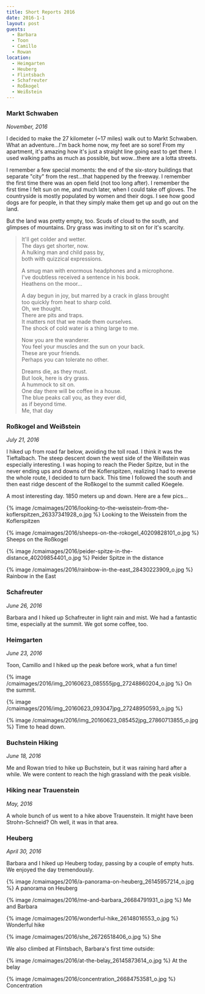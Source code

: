 ```yaml
---
title: Short Reports 2016
date: 2016-1-1
layout: post
guests:
  - Barbara
  - Toon
  - Camillo
  - Rowan
location:
  - Heimgarten
  - Heuberg
  - Flintsbach
  - Schafreuter
  - Roßkogel
  - Weißstein
---
```


### Markt Schwaben
_November, 2016_

I decided to make the 27 kilometer (~17 miles) walk out to Markt Schwaben.
What an adventure...I'm back home now, my feet are so sore! From my apartment,
it's amazing how it's just a straight line going east to get there. I used
walking paths as much as possible, but wow...there are a lotta streets.

I remember a few special moments: the end of the six-story buildings that
separate "city" from the rest...that happened by the freeway. I remember the
first time there was an open field (not too long after). I remember the
first time I felt sun on me, and much later, when I could take off gloves.
The countryside is mostly populated by women and their dogs. I see how good
dogs are for people, in that they simply make them get up and go out on the
land.

But the land was pretty empty, too. Scuds of cloud to the south, and glimpses
of mountains. Dry grass was inviting to sit on for it's scarcity.

> It'll get colder and wetter.  
> The days get shorter, now.  
> A hulking man and child pass by,  
> both with quizzical expressions.  
>   
> A smug man with enormous headphones and a microphone.  
> I've doubtless received a sentence in his book.  
> Heathens on the moor...  
>   
> A day begun in joy, but marred by a crack in glass brought  
> too quickly from heat to sharp cold.  
> Oh, we thought.  
> There are pits and traps.  
> It matters not that we made them ourselves.  
> The shock of cold water is a thing large to me.  
>   
> Now you are the wanderer.  
> You feel your muscles and the sun on your back.  
> These are your friends.  
> Perhaps you can tolerate no other.  
>   
> Dreams die, as they must.  
> But look, here is dry grass.  
> A hummock to sit on.  
> One day there will be coffee in a house.  
> The blue peaks call you, as they ever did,  
> as if beyond time.  
>                 Me, that day

### Roßkogel and Weißstein
_July 21, 2016_

I hiked up from road far below, avoiding the toll road. I think it was
the Tieftalbach. The steep descent down the west side of the
Weißstein was especially interesting. I was hoping to reach the
Pieder Spitze, but in the never ending ups and downs of the Koflerspitzen,
realizing I had to reverse the whole route, I decided to turn back.
This time I followed the south and then east ridge descent of the
Roßkogel to the summit called Köegele. 

A most interesting day. 1850 meters up and down. Here are a few pics...

{% image /cmaimages/2016/looking-to-the-weisstein-from-the-koflerspitzen_26337341928_o.jpg %}
Looking to the Weisstein from the Koflerspitzen



{% image /cmaimages/2016/sheeps-on-the-rokogel_40209828101_o.jpg %}
Sheeps on the Roßkogel



{% image /cmaimages/2016/peider-spitze-in-the-distance_40209854401_o.jpg %}
Peider Spitze in the distance



{% image /cmaimages/2016/rainbow-in-the-east_28430223909_o.jpg %}
Rainbow in the East




### Schafreuter
_June 26, 2016_

Barbara and I hiked up Schafreuter in light rain and mist. We had a fantastic
time, especially at the summit. We got some coffee, too.

### Heimgarten
_June 23, 2016_

Toon, Camillo and I hiked up the peak before work, what a fun time!

{% image /cmaimages/2016/img_20160623_085555jpg_27248860204_o.jpg %}
On the summit.



{% image /cmaimages/2016/img_20160623_093047jpg_27248950593_o.jpg %}



{% image /cmaimages/2016/img_20160623_085452jpg_27860713855_o.jpg %}
Time to head down.

### Buchstein Hiking
_June 18, 2016_

Me and Rowan tried to hike up Buchstein, but it was raining hard after a while.
We were content to reach the high grassland with the peak visible.

### Hiking near Trauenstein
_May, 2016_

A whole bunch of us went to a hike above Trauenstein.
It might have been Strohn-Schneid? Oh well, it was in that area.

### Heuberg
_April 30, 2016_

Barbara and I hiked up Heuberg today, passing by a couple of empty huts.
We enjoyed the day tremendously.

{% image /cmaimages/2016/a-panorama-on-heuberg_26145957214_o.jpg %}
A panorama on Heuberg



{% image /cmaimages/2016/me-and-barbara_26684791931_o.jpg %}
Me and Barbara



{% image /cmaimages/2016/wonderful-hike_26148016553_o.jpg %}
Wonderful hike



{% image /cmaimages/2016/she_26726518406_o.jpg %}
She

We also climbed at Flintsbach, Barbara's first time outside:

{% image /cmaimages/2016/at-the-belay_26145873614_o.jpg %}
At the belay


{% image /cmaimages/2016/concentration_26684753581_o.jpg %}
Concentration


